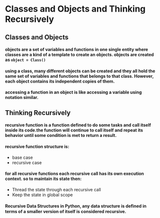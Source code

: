 # Classes and Objects and Thinking Recursively
## Classes and Objects
#### objects are a set of variables and functions in one single entity where classes are a kind of a template to create an objects. objects are created as `object = Class()`
#### using a class, many different objects can be created and they all hold the same set of variables and functions that belongs to that class. However, each object contains its independent copies of them.
#### accessing a function in an object is like accessing a variable using notation similar.
## Thinking Recursively
#### recursive function is a function defined to do some tasks and call itself inside its code.the function will continue to call itself and repeat its behavior until some condition is met to return a result. 
#### recursive function structure is:
- base case 
- recursive case
#### for all recursive functions each recursive call has its own execution context. so to maintain its state then:
- Thread the state through each recursive call
- Keep the state in global scope
#### Recursive Data Structures in Python, any data structure is deﬁned in terms of a smaller version of itself is considered recursive.